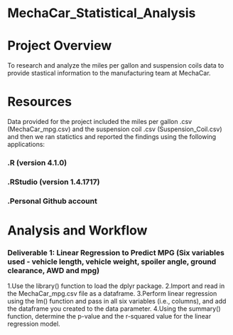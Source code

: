 # MechaCar_Statistical_Analysis
# Project Overview
To research and analyze the miles per gallon and suspension coils data to provide stastical information to the manufacturing team at MechaCar.
# Resources
Data provided for the project included the miles per gallon .csv (MechaCar_mpg.csv) and the suspension coil .csv (Suspension_Coil.csv) and then we ran statictics and reported the findings using the following applications:

### .R (version 4.1.0)
### .RStudio (version 1.4.1717)
### .Personal Github account

# Analysis and Workflow
### Deliverable 1: Linear Regression to Predict MPG (Six variables used - vehicle length, vehicle weight, spoiler angle, ground clearance, AWD and mpg)
1.Use the library() function to load the dplyr package.
2.Import and read in the MechaCar_mpg.csv file as a dataframe.
3.Perform linear regression using the lm() function and pass in all six variables (i.e., columns), and add the dataframe you created to the data parameter.
4.Using the summary() function, determine the p-value and the r-squared value for the linear regression model.
